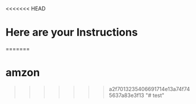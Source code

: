 <<<<<<< HEAD
# Here are your Instructions
=======
# amzon
>>>>>>> a2f7013235406691714e13a74f745637a83e3f13
"# test" 
